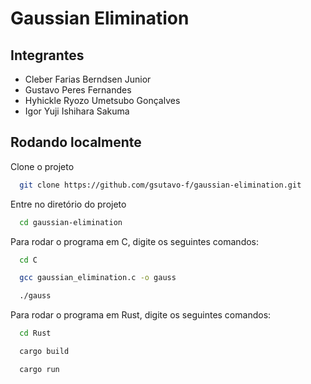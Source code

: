# Gaussian Elimination

## Integrantes
* Cleber Farias Berndsen Junior
* Gustavo Peres Fernandes
* Hyhickle Ryozo Umetsubo Gonçalves
* Igor Yuji Ishihara Sakuma

## Rodando localmente

Clone o projeto

```bash
  git clone https://github.com/gsutavo-f/gaussian-elimination.git
```

Entre no diretório do projeto

```bash
  cd gaussian-elimination
```

Para rodar o programa em C, digite os seguintes comandos:

```bash
  cd C

  gcc gaussian_elimination.c -o gauss

  ./gauss
```

Para rodar o programa em Rust, digite os seguintes comandos:

```bash
  cd Rust

  cargo build

  cargo run
```